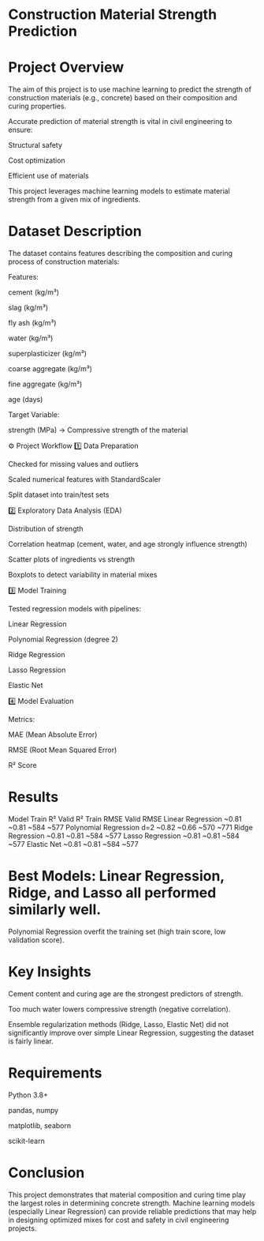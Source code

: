 # Construction Material Strength Prediction
# Project Overview

The aim of this project is to use machine learning to predict the strength of construction materials (e.g., concrete) based on their composition and curing properties.

Accurate prediction of material strength is vital in civil engineering to ensure:

Structural safety

Cost optimization

Efficient use of materials

This project leverages machine learning models to estimate material strength from a given mix of ingredients.

# Dataset Description

The dataset contains features describing the composition and curing process of construction materials:

Features:

cement (kg/m³)

slag (kg/m³)

fly ash (kg/m³)

water (kg/m³)

superplasticizer (kg/m³)

coarse aggregate (kg/m³)

fine aggregate (kg/m³)

age (days)

Target Variable:

strength (MPa) → Compressive strength of the material

⚙️ Project Workflow
1️⃣ Data Preparation

Checked for missing values and outliers

Scaled numerical features with StandardScaler

Split dataset into train/test sets

2️⃣ Exploratory Data Analysis (EDA)

Distribution of strength

Correlation heatmap (cement, water, and age strongly influence strength)

Scatter plots of ingredients vs strength

Boxplots to detect variability in material mixes

3️⃣ Model Training

Tested regression models with pipelines:

Linear Regression

Polynomial Regression (degree 2)

Ridge Regression

Lasso Regression

Elastic Net

4️⃣ Model Evaluation

Metrics:

MAE (Mean Absolute Error)

RMSE (Root Mean Squared Error)

R² Score

# Results
Model	Train R²	Valid R²	Train RMSE	Valid RMSE
Linear Regression	~0.81	~0.81	~584	~577
Polynomial Regression d=2	~0.82	~0.66	~570	~771
Ridge Regression	~0.81	~0.81	~584	~577
Lasso Regression	~0.81	~0.81	~584	~577
Elastic Net	~0.81	~0.81	~584	~577

# Best Models: Linear Regression, Ridge, and Lasso all performed similarly well.
 Polynomial Regression overfit the training set (high train score, low validation score).

# Key Insights

Cement content and curing age are the strongest predictors of strength.

Too much water lowers compressive strength (negative correlation).

Ensemble regularization methods (Ridge, Lasso, Elastic Net) did not significantly improve over simple Linear Regression, suggesting the dataset is fairly linear.

# Requirements

Python 3.8+

pandas, numpy

matplotlib, seaborn

scikit-learn

# Conclusion

This project demonstrates that material composition and curing time play the largest roles in determining concrete strength. Machine learning models (especially Linear Regression) can provide reliable predictions that may help in designing optimized mixes for cost and safety in civil engineering projects.
